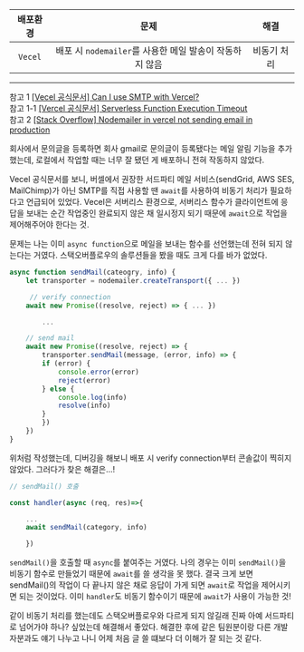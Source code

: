 | 배포환경 |                          문제                           |    해결     |
| :------: | :-----------------------------------------------------: | :---------: |
| `Vecel`  | 배포 시 `nodemailer`를 사용한 메일 발송이 작동하지 않음 | 비동기 처리 |

---

참고 1 [[Vecel 공식문서] Can I use SMTP with Vercel?](https://vercel.com/guides/serverless-functions-and-smtp)<br>
참고 1-1 [[Vercel 공식문서] Serverless Function Execution Timeout](https://vercel.com/docs/concepts/limits/overview#serverless-function-execution-timeout)<br>
참고 2 [[Stack Overflow] Nodemailer in vercel not sending email in production](https://stackoverflow.com/questions/65631481/nodemailer-in-vercel-not-sending-email-in-production/75894841#75894841)<br>

회사에서 문의글을 등록하면 회사 gmail로 문의글이 등록됐다는 메일 알림 기능을 추가했는데, 로컬에서 작업할 때는 너무 잘 됐던 게 배포하니 전혀 작동하지 않았다. <br>

Vecel 공식문서를 보니, 버셀에서 권장한 서드파티 메일 서비스(sendGrid, AWS SES, MailChimp)가 아닌 SMTP를 직접 사용할 땐 `await`를 사용하여 비동기 처리가 필요하다고 언급되어 있었다. Vecel은 서버리스 환경으로, 서버리스 함수가 클라이언트에 응답을 보내는 순간 작업중인 완료되지 않은 채 일시정지 되기 때문에 `await`으로 작업을 제어해주어야 한다는 것.<br>

문제는 나는 이미 `async function`으로 메일을 보내는 함수를 선언했는데 전혀 되지 않는다는 거였다. 스택오버플로우의 솔루션들을 봤을 때도 크게 다를 바가 없었다.<br>

```javascript
async function sendMail(cateogry, info) {
    let transporter = nodemailer.createTransport({ ... })

     // verify connection
    await new Promise((resolve, reject) => { ... })

        ...

    // send mail
    await new Promise((resolve, reject) => {
        transporter.sendMail(message, (error, info) => {
        if (error) {
            console.error(error)
            reject(error)
        } else {
            console.log(info)
            resolve(info)
        }
        })
    })
}
```

위처럼 작성했는데, 디버깅을 해보니 배포 시 verify connection부터 콘솔값이 찍히지 않았다. 그러다가 찾은 해결은...!

```javascript
// sendMail() 호출

const handler(async (req, res)=>{

    ...
    await sendMail(category, info)

    })
```

`sendMail()`을 호출할 때 `async`를 붙여주는 거였다. 나의 경우는 이미 `sendMail()`을 비동기 함수로 만들었기 때문에 `await`를 쓸 생각을 못 했다. 결국 크게 보면 sendMail()의 작업이 다 끝나지 않은 채로 응답이 가게 되면 `await`로 작업을 제어시키면 되는 것이었다. 이미 `handler`도 비동기 함수이기 때문에 `await`가 사용이 가능한 것!<br>

같이 비동기 처리를 했는데도 스택오버플로우와 다르게 되지 않길래 진짜 아예 서드파티로 넘어가야 하나? 싶었는데 해결해서 좋았다. 해결한 후에 같은 팀원분이랑 다른 개발자분과도 얘기 나누고 나니 어제 처음 글 쓸 떄보다 더 이해가 잘 되는 것 같다.
